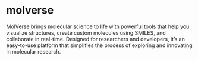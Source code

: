 # molverse
MolVerse brings molecular science to life with powerful tools that help you visualize structures, create custom molecules using SMILES, and collaborate in real-time. Designed for researchers and developers, it’s an easy-to-use platform that simplifies the process of exploring and innovating in molecular research.
